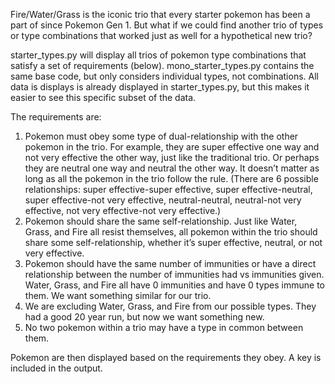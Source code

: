 Fire/Water/Grass is the iconic trio that every starter pokemon has been a part of since Pokemon Gen 1. But what if we could find another trio of types or type combinations that worked just as well for a hypothetical new trio?

starter_types.py will display all trios of pokemon type combinations that satisfy a set of requirements (below). mono_starter_types.py contains the same base code, but only considers individual types, not combinations. All data is displays is already displayed in starter_types.py, but this makes it easier to see this specific subset of the data.

The requirements are:

1. Pokemon must obey some type of dual-relationship with the other pokemon in the trio. For example, they are super effective one way and not very effective the other way, just like the traditional trio. Or perhaps they are neutral one way and neutral the other way. It doesn’t matter as long as all the pokemon in the trio follow the rule. (There are 6 possible relationships: super effective-super effective, super effective-neutral, super effective-not very effective, neutral-neutral, neutral-not very effective, not very effective-not very effective.)
2. Pokemon should share the same self-relationship. Just like Water, Grass, and Fire all resist themselves, all pokemon within the trio should share some self-relationship, whether it’s super effective, neutral, or not very effective.
3. Pokemon should have the same number of immunities or have a direct relationship between the number of immunities had vs immunities given. Water, Grass, and Fire all have 0 immunities and have 0 types immune to them. We want something similar for our trio.
4. We are excluding Water, Grass, and Fire from our possible types. They had a good 20 year run, but now we want something new.
5. No two pokemon within a trio may have a type in common between them.

Pokemon are then displayed based on the requirements they obey. A key is included in the output. 
